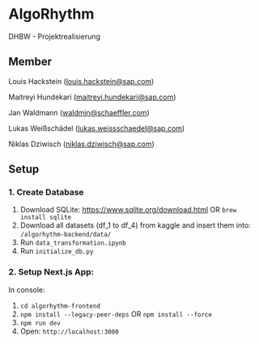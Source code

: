 # AlgoRhythm
 DHBW - Projektrealisierung

## Member

Louis Hackstein (louis.hackstein@sap.com)

Maitreyi Hundekari (maitreyi.hundekari@sap.com)

Jan Waldmann (waldmjn@schaeffler.com)

Lukas Weißschädel (lukas.weissschaedel@sap.com)

Niklas Dziwisch (niklas.dziwisch@sap.com)

## Setup

### 1. Create Database

1. Download SQLite: https://www.sqlite.org/download.html OR ```brew install sqlite```
3. Download all datasets (df_1 to df_4) from kaggle and insert them into: ```/algorhythm-backend/data/```
4. Run ```data_transformation.ipynb```
5. Run ```initialize_db.py```

### 2. Setup Next.js App:

In console:

1. ```cd algorhythm-frontend```
2. ```npm install --legacy-peer-deps``` OR ```npm install --force```
3. ```npm run dev```
4. Open: ```http://localhost:3000```
